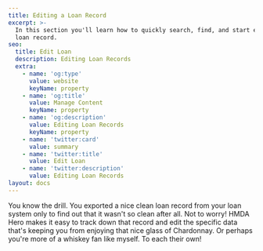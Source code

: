 ```yaml
---
title: Editing a Loan Record
excerpt: >-
  In this section you'll learn how to quickly search, find, and start editing a
  loan record.
seo:
  title: Edit Loan
  description: Editing Loan Records
  extra:
    - name: 'og:type'
      value: website
      keyName: property
    - name: 'og:title'
      value: Manage Content
      keyName: property
    - name: 'og:description'
      value: Editing Loan Records
      keyName: property
    - name: 'twitter:card'
      value: summary
    - name: 'twitter:title'
      value: Edit Loan
    - name: 'twitter:description'
      value: Editing Loan Records
layout: docs
---
```

You know the drill. You exported a nice clean loan record from your loan system only to find out that it wasn't so clean after all. Not to worry! HMDA Hero makes it easy to track down that record and edit the specific data that's keeping you from enjoying that nice glass of Chardonnay. Or perhaps you're more of a whiskey fan like myself. To each their own! 


